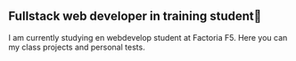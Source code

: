 ## Fullstack web developer in training student👋

I am currently studying en webdevelop student at Factoria F5. Here you can my class projects and personal tests.

